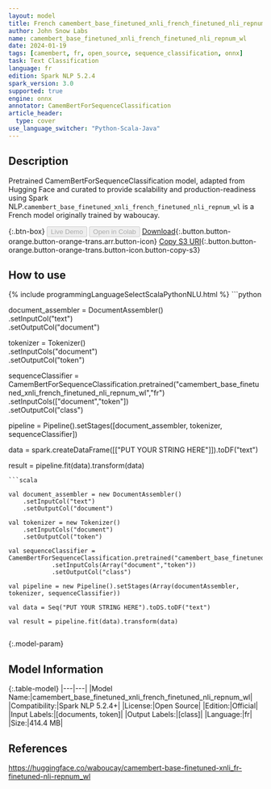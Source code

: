 ```yaml
---
layout: model
title: French camembert_base_finetuned_xnli_french_finetuned_nli_repnum_wl CamemBertForSequenceClassification from waboucay
author: John Snow Labs
name: camembert_base_finetuned_xnli_french_finetuned_nli_repnum_wl
date: 2024-01-19
tags: [camembert, fr, open_source, sequence_classification, onnx]
task: Text Classification
language: fr
edition: Spark NLP 5.2.4
spark_version: 3.0
supported: true
engine: onnx
annotator: CamemBertForSequenceClassification
article_header:
  type: cover
use_language_switcher: "Python-Scala-Java"
---
```


## Description

Pretrained CamemBertForSequenceClassification model, adapted from Hugging Face and curated to provide scalability and production-readiness using Spark NLP.`camembert_base_finetuned_xnli_french_finetuned_nli_repnum_wl` is a French model originally trained by waboucay.

{:.btn-box}
<button class="button button-orange" disabled>Live Demo</button>
<button class="button button-orange" disabled>Open in Colab</button>
[Download](https://s3.amazonaws.com/auxdata.johnsnowlabs.com/public/models/camembert_base_finetuned_xnli_french_finetuned_nli_repnum_wl_fr_5.2.4_3.0_1705701185033.zip){:.button.button-orange.button-orange-trans.arr.button-icon}
[Copy S3 URI](s3://auxdata.johnsnowlabs.com/public/models/camembert_base_finetuned_xnli_french_finetuned_nli_repnum_wl_fr_5.2.4_3.0_1705701185033.zip){:.button.button-orange.button-orange-trans.button-icon.button-copy-s3}

## How to use



<div class="tabs-box" markdown="1">
{% include programmingLanguageSelectScalaPythonNLU.html %}
```python

document_assembler = DocumentAssembler()\
    .setInputCol("text")\
    .setOutputCol("document")

tokenizer = Tokenizer()\
    .setInputCols("document")\
    .setOutputCol("token")  
    
sequenceClassifier = CamemBertForSequenceClassification.pretrained("camembert_base_finetuned_xnli_french_finetuned_nli_repnum_wl","fr")\
            .setInputCols(["document","token"])\
            .setOutputCol("class")

pipeline = Pipeline().setStages([document_assembler, tokenizer, sequenceClassifier])

data = spark.createDataFrame([["PUT YOUR STRING HERE"]]).toDF("text")

result = pipeline.fit(data).transform(data)

```
```scala

val document_assembler = new DocumentAssembler()
    .setInputCol("text")
    .setOutputCol("document")

val tokenizer = new Tokenizer()
    .setInputCols("document") 
    .setOutputCol("token")  
    
val sequenceClassifier = CamemBertForSequenceClassification.pretrained("camembert_base_finetuned_xnli_french_finetuned_nli_repnum_wl","fr")
            .setInputCols(Array("document","token"))
            .setOutputCol("class")

val pipeline = new Pipeline().setStages(Array(documentAssembler, tokenizer, sequenceClassifier))

val data = Seq("PUT YOUR STRING HERE").toDS.toDF("text")

val result = pipeline.fit(data).transform(data)


```
</div>

{:.model-param}
## Model Information

{:.table-model}
|---|---|
|Model Name:|camembert_base_finetuned_xnli_french_finetuned_nli_repnum_wl|
|Compatibility:|Spark NLP 5.2.4+|
|License:|Open Source|
|Edition:|Official|
|Input Labels:|[documents, token]|
|Output Labels:|[class]|
|Language:|fr|
|Size:|414.4 MB|

## References

https://huggingface.co/waboucay/camembert-base-finetuned-xnli_fr-finetuned-nli-repnum_wl